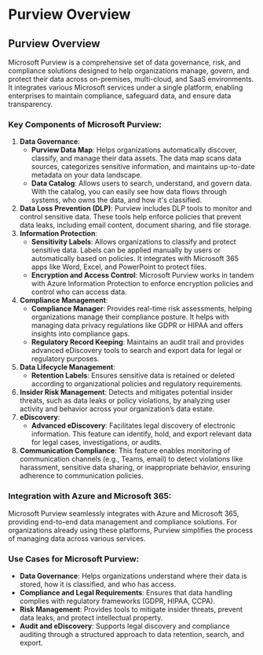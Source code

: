 # Purview Overview

## Purview Overview

Microsoft Purview is a comprehensive set of data governance, risk, and compliance solutions designed to help organizations manage, govern, and protect their data across on-premises, multi-cloud, and SaaS environments. It integrates various Microsoft services under a single platform, enabling enterprises to maintain compliance, safeguard data, and ensure data transparency.

### Key Components of Microsoft Purview:

1. **Data Governance**:
   * **Purview Data Map**: Helps organizations automatically discover, classify, and manage their data assets. The data map scans data sources, categorizes sensitive information, and maintains up-to-date metadata on your data landscape.
   * **Data Catalog**: Allows users to search, understand, and govern data. With the catalog, you can easily see how data flows through systems, who owns the data, and how it's classified.
2. **Data Loss Prevention (DLP)**: Purview includes DLP tools to monitor and control sensitive data. These tools help enforce policies that prevent data leaks, including email content, document sharing, and file storage.
3. **Information Protection**:
   * **Sensitivity Labels**: Allows organizations to classify and protect sensitive data. Labels can be applied manually by users or automatically based on policies. It integrates with Microsoft 365 apps like Word, Excel, and PowerPoint to protect files.
   * **Encryption and Access Control**: Microsoft Purview works in tandem with Azure Information Protection to enforce encryption policies and control who can access data.
4. **Compliance Management**:
   * **Compliance Manager**: Provides real-time risk assessments, helping organizations manage their compliance posture. It helps with managing data privacy regulations like GDPR or HIPAA and offers insights into compliance gaps.
   * **Regulatory Record Keeping**: Maintains an audit trail and provides advanced eDiscovery tools to search and export data for legal or regulatory purposes.
5. **Data Lifecycle Management**:
   * **Retention Labels**: Ensures sensitive data is retained or deleted according to organizational policies and regulatory requirements.
6. **Insider Risk Management**: Detects and mitigates potential insider threats, such as data leaks or policy violations, by analyzing user activity and behavior across your organization’s data estate.
7. **eDiscovery**:
   * **Advanced eDiscovery**: Facilitates legal discovery of electronic information. This feature can identify, hold, and export relevant data for legal cases, investigations, or audits.
8. **Communication Compliance**: This feature enables monitoring of communication channels (e.g., Teams, email) to detect violations like harassment, sensitive data sharing, or inappropriate behavior, ensuring adherence to communication policies.

### Integration with Azure and Microsoft 365:

Microsoft Purview seamlessly integrates with Azure and Microsoft 365, providing end-to-end data management and compliance solutions. For organizations already using these platforms, Purview simplifies the process of managing data across various services.

### Use Cases for Microsoft Purview:

* **Data Governance**: Helps organizations understand where their data is stored, how it is classified, and who has access.
* **Compliance and Legal Requirements**: Ensures that data handling complies with regulatory frameworks (GDPR, HIPAA, CCPA).
* **Risk Management**: Provides tools to mitigate insider threats, prevent data leaks, and protect intellectual property.
* **Audit and eDiscovery**: Supports legal discovery and compliance auditing through a structured approach to data retention, search, and export.
